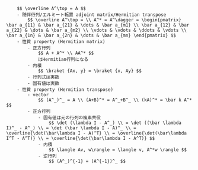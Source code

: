 
        $$ \overline A^\top = A $$
        - 随伴行列/エルミート転置 adjoint matrix/Hermitian transpose
            $$ \overline A^\top = \\ A^* = A^\dagger = \begin{pmatrix} \bar a_{11} & \bar a_{21} & \dots & \bar a_{m1} \\ \bar a_{12} & \bar a_{22} & \dots & \bar a_{m2} \\ \vdots & \vdots & \ddots & \vdots \\ \bar a_{1n} & \bar a_{2n} & \dots & \bar a_{mn} \end{pmatrix} $$
        - 性質 property (Hermitian matrix)
            - 正方行列
                $$ A + A^* \\ AA^* $$
                はHermitian行列になる
            - 内積
                $$ \braket {Ax, y} = \braket {x, Ay} $$
            - 行列式は実数
            - 固有値は実数
        - 性質 property (Hermitian transpose)
            - vector
                $$ (A^_)^_ = A \\ (A+B)^* = A^_+B^_ \\ (kA)^* = \bar k A^* $$
            - 正方行列
                - 固有値は元の行列の複素共役
                    $$ \det (\lambda I - A^_) \\ = \det ((\bar \lambda I)^_ - A^_) \\ = \det (\bar \lambda I - A)^_ \\ = \overline{\det(\bar\lambda I - A)^T} \\ = \overline{\det(\bar\lambda I^T - A^T)} \\ = \overline{\det(\bar\lambda I - A^T)} $$
                - 内積
                    $$ \langle Av, w\rangle = \langle v, A^*w \rangle $$
                - 逆行列
                    $$ (A^_)^{-1} = (A^{-1})^_ $$